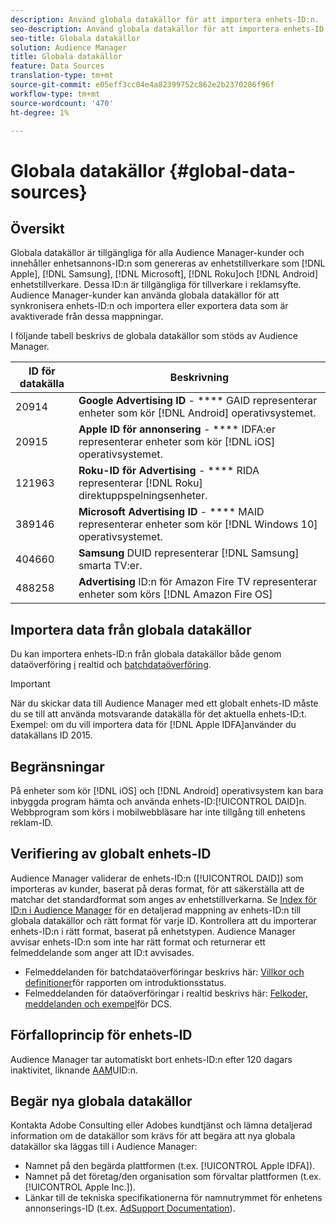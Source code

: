```yaml
---
description: Använd globala datakällor för att importera enhets-ID:n.
seo-description: Använd globala datakällor för att importera enhets-ID:n.
seo-title: Globala datakällor
solution: Audience Manager
title: Globala datakällor
feature: Data Sources
translation-type: tm+mt
source-git-commit: e05eff3cc04e4a82399752c862e2b2370286f96f
workflow-type: tm+mt
source-wordcount: '470'
ht-degree: 1%

---
```



# Globala datakällor {#global-data-sources}

## Översikt

Globala datakällor är tillgängliga för alla Audience Manager-kunder och innehåller enhetsannons-ID:n som genereras av enhetstillverkare som [!DNL Apple], [!DNL Samsung], [!DNL Microsoft], [!DNL Roku]och [!DNL Android] enhetstillverkare. Dessa ID:n är tillgängliga för tillverkare i reklamsyfte. Audience Manager-kunder kan använda globala datakällor för att synkronisera enhets-ID:n och importera eller exportera data som är avaktiverade från dessa mappningar.

I följande tabell beskrivs de globala datakällor som stöds av Audience Manager.

| ID för datakälla | Beskrivning |
|---|---|
| 20914 | **Google Advertising ID** - **** GAID representerar enheter som kör [!DNL Android] operativsystemet. |
| 20915 | **Apple ID för annonsering** - **** IDFA:er representerar enheter som kör [!DNL iOS] operativsystemet. |
| 121963 | **Roku-ID för Advertising** - **** RIDA representerar [!DNL Roku] direktuppspelningsenheter. |
| 389146 | **Microsoft Advertising ID** - **** MAID representerar enheter som kör [!DNL Windows 10] operativsystemet. |
| 404660 | **Samsung** DUID representerar [!DNL Samsung] smarta TV:er. |
| 488258 | **Advertising** ID:n för Amazon Fire TV representerar enheter som körs [!DNL Amazon Fire OS] |

## Importera data från globala datakällor

Du kan importera enhets-ID:n från globala datakällor både genom dataöverföring [i](../integration/sending-audience-data/real-time-data-integration/real-time-data-transfer.md) realtid och [batchdataöverföring](../integration/sending-audience-data/batch-data-transfer-explained/batch-data-transfer-explained.md).

>[!IMPORTANT]
>
>När du skickar data till Audience Manager med ett globalt enhets-ID måste du se till att använda motsvarande datakälla för det aktuella enhets-ID:t. Exempel: om du vill importera data för [!DNL Apple IDFA]använder du datakällans ID 2015.

## Begränsningar

På enheter som kör [!DNL iOS] och [!DNL Android] operativsystem kan bara inbyggda program hämta och använda enhets-ID:[!UICONTROL DAID]n. Webbprogram som körs i mobilwebbläsare har inte tillgång till enhetens reklam-ID.

## Verifiering av globalt enhets-ID

Audience Manager validerar de enhets-ID:n ([!UICONTROL DAID]) som importeras av kunder, baserat på deras format, för att säkerställa att de matchar det standardformat som anges av enhetstillverkarna. Se [Index för ID:n i Audience Manager](../reference/ids-in-aam.md) för en detaljerad mappning av enhets-ID:n till globala datakällor och rätt format för varje ID. Kontrollera att du importerar enhets-ID:n i rätt format, baserat på enhetstypen. Audience Manager avvisar enhets-ID:n som inte har rätt format och returnerar ett felmeddelande som anger att ID:t avvisades.

* Felmeddelanden för batchdataöverföringar beskrivs här: [Villkor och definitioner](../reporting/onboarding-status-report.md#report-terms-conditions)för rapporten om introduktionsstatus.
* Felmeddelanden för dataöverföringar i realtid beskrivs här: [Felkoder, meddelanden och exempel](../api/dcs-intro/dcs-api-reference/dcs-error-codes.md)för DCS.

## Förfalloprincip för enhets-ID

Audience Manager tar automatiskt bort enhets-ID:n efter 120 dagars inaktivitet, liknande [AAM](../faq/faq-privacy.md)UID:n.

## Begär nya globala datakällor

Kontakta Adobe Consulting eller Adobes kundtjänst och lämna detaljerad information om de datakällor som krävs för att begära att nya globala datakällor ska läggas till i Audience Manager:

* Namnet på den begärda plattformen (t.ex. [!UICONTROL Apple IDFA]).
* Namnet på det företag/den organisation som förvaltar plattformen (t.ex. [!UICONTROL Apple Inc.]).
* Länkar till de tekniska specifikationerna för namnutrymmet för enhetens annonserings-ID (t.ex. [AdSupport Documentation](https://developer.apple.com/documentation/adsupport)).